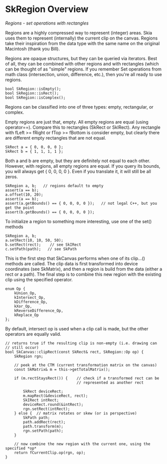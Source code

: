 SkRegion Overview
========

*Regions - set operations with rectangles*

<!-- Updated Mar 4, 2011 -->

Regions are a highly compressed way to represent (integer) areas. Skia
uses them to represent (internally) the current clip on the
canvas. Regions take their inspiration from the data type with the
same name on the original Macintosh (thank you Bill).

Regions are opaque structures, but they can be queried via
iterators. Best of all, they can be combined with other regions and
with rectangles (which can be thought of as "simple" regions. If you
remember Set operations from math class (intersection, union,
difference, etc.), then you're all ready to use regions.

<!--?prettify lang=cc?-->

    bool SkRegion::isEmpty();
    bool SkRegion::isRect();
    bool SkRegion::isComplex();

Regions can be classified into one of three types: empty, rectangular,
or complex.

Empty regions are just that, empty. All empty regions are equal (using
operator==). Compare this to rectangles (SkRect or SkIRect). Any
rectangle with fLeft >= fRight or fTop >= fBottom is consider empty,
but clearly there are different empty rectangles that are not equal.

<!--?prettify lang=cc?-->

    SkRect a = { 0, 0, 0, 0 };
    SkRect b = { 1, 1, 1, 1 };

Both a and b are empty, but they are definitely not equal to each
other. However, with regions, all empty regions are equal. If you
query its bounds, you will always get { 0, 0, 0, 0 }. Even if you
translate it, it will still be all zeros.

<!--?prettify lang=cc?-->

<!--?prettify lang=cc?-->

    SkRegion a, b;   // regions default to empty
    assert(a == b);
    a.offset(10, 20);
    assert(a == b);
    assert(a.getBounds() == { 0, 0, 0, 0 });   // not legal C++, but you get the point
    assert(b.getBounds() == { 0, 0, 0, 0 });

To initialize a region to something more interesting, use one of the
set() methods

<!--?prettify lang=cc?-->

    SkRegion a, b;
    a.setRect(10, 10, 50, 50);
    b.setRect(rect);    // see SkIRect
    c.setPath(path);   // see SkPath

This is the first step that SkCanvas performs when one of its
clip...() methods are called. The clip data is first transformed into
device coordinates (see SkMatrix), and then a region is build from the
data (either a rect or a path). The final step is to combine this new
region with the existing clip using the specified operator.

<!--?prettify lang=cc?-->

    enum Op {
        kUnion_Op,
        kIntersect_Op,
        kDifference_Op,
        kXor_Op,
        kReverseDifference_Op,
        kReplace_Op
    };

By default, intersect op is used when a clip call is made, but the
other operators are equally valid.

<!--?prettify lang=cc?-->

    // returns true if the resulting clip is non-empty (i.e. drawing can
    // still occur)
    bool SkCanvas::clipRect(const SkRect& rect, SkRegion::Op op) {
        SkRegion rgn;
    
        // peek at the CTM (current transformation matrix on the canvas)
        const SkMatrix& m = this->getTotalMatrix();
    
        if (m.rectStaysRect()) {    // check if a transformed rect can be
                                    // represented as another rect

            SkRect deviceRect;
            m.mapRect(&deviceRect, rect);
            SkIRect intRect;
            deviceRect.round(&intRect);
            rgn.setRect(intRect);
        } else {  // matrix rotates or skew (or is perspective)
            SkPath path;
            path.addRect(rect);
            path.transform(m);
            rgn.setPath(path);
        }
    
        // now combine the new region with the current one, using the specified *op*
        return fCurrentClip.op(rgn, op);
    }
